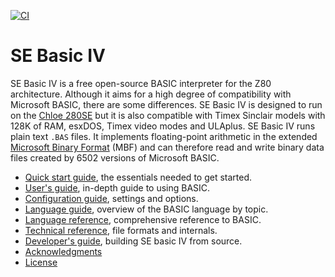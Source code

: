 [![CI](https://github.com/cheveron/sebasic4/actions/workflows/main.yml/badge.svg)](https://github.com/cheveron/sebasic4/actions/workflows/main.yml)
# SE Basic IV

SE Basic IV is a free open-source BASIC interpreter for the Z80 architecture. Although it aims for a high degree of compatibility with Microsoft BASIC, there are some differences. SE Basic IV is designed to run on the [Chloe 280SE](https://github.com/cheveron/sebasic4/wiki/Chloe-280SE) but it is also compatible with Timex Sinclair models with 128K of RAM, esxDOS, Timex video modes and ULAplus. SE Basic IV runs plain text `.BAS` files. It implements floating-point arithmetic in the extended [Microsoft Binary Format](https://github.com/cheveron/sebasic4/wiki/Technical-reference#microsoft-binary-format-extended) (MBF) and can therefore read and write binary data files created by 6502 versions of Microsoft BASIC.  

* [Quick start guide](https://github.com/cheveron/sebasic4/wiki/Quick-start-guide), the essentials needed to get started.
* [User's guide](https://github.com/cheveron/sebasic4/wiki/User's-guide), in-depth guide to using BASIC.
* [Configuration guide](https://github.com/cheveron/sebasic4/wiki/Configuration-guide), settings and options.
* [Language guide](https://github.com/cheveron/sebasic4/wiki/Language-guide), overview of the BASIC language by topic.
* [Language reference](https://github.com/cheveron/sebasic4/wiki/Language-reference), comprehensive reference to BASIC.
* [Technical reference](https://github.com/cheveron/sebasic4/wiki/Technical-reference), file formats and internals.
* [Developer's guide](https://github.com/cheveron/sebasic4/wiki/Developer-guide), building SE basic IV from source.
* [Acknowledgments](https://github.com/cheveron/sebasic4/wiki/Acknowledgments)
* [License](https://github.com/cheveron/sebasic4/wiki/License)
